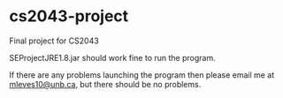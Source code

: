 # cs2043-project
Final project for CS2043 

SEProjectJRE1.8.jar should work fine to run the program.

If there are any problems launching the program then please email me at mleves10@unb.ca, but there should be no problems.
